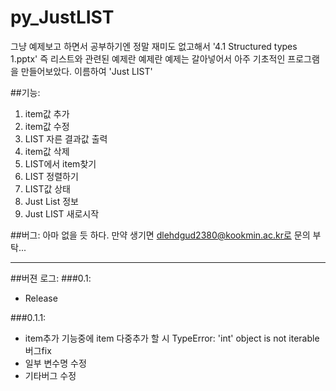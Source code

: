 # py_JustLIST 
그냥 예제보고 하면서 공부하기엔 정말 재미도 없고해서 '4.1 Structured types 1.pptx' 즉 리스트와 관련된 예제란 예제란 예제는 갈아넣어서 아주 기초적인 프로그램을 만들어보았다. 
이름하여 'Just LIST'

##기능:
1. item값 추가
2. item값 수정
3. LIST 자른 결과값 출력
4. item값 삭제
5. LIST에서 item찾기
6. LIST 정렬하기
7. LIST값 상태
8. Just List 정보
9. Just LIST 새로시작

##버그:
아마 없을 듯 하다.
만약 생기면 dlehdgud2380@kookmin.ac.kr로 문의 부탁...

-----------------------
##버젼 로그:
###0.1:
- Release

###0.1.1:
- item추가 기능중에 item 다중추가 할 시 TypeError: 'int' object is not iterable 버그fix
- 일부 변수명 수정
- 기타버그 수정
